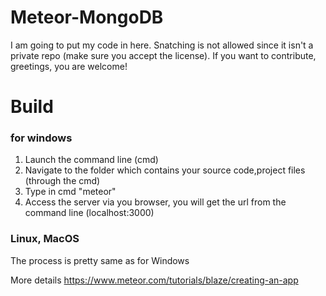 # Meteor-MongoDB
I am going to put my code in here. Snatching is not allowed since it isn't a private repo (make sure you accept the license). If you want to contribute, greetings, you are welcome!
# Build
### for windows
1) Launch the command line (cmd)
2) Navigate to the folder which contains your source code,project files (through the cmd)
3) Type in cmd "meteor" 
4) Access the server via you browser, you will get the url from the command line (localhost:3000)
### Linux, MacOS
The process is pretty same as for Windows

More details
https://www.meteor.com/tutorials/blaze/creating-an-app
